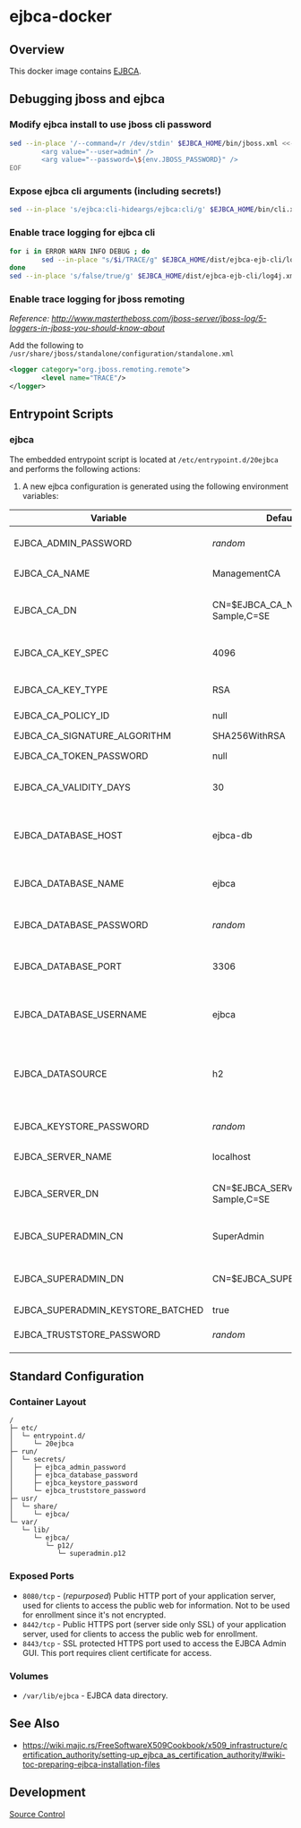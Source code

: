 # ejbca-docker

## Overview

This docker image contains [EJBCA](https://ejbca.org/).

## Debugging jboss and ejbca

### Modify ejbca install to use jboss cli password

```bash
sed --in-place '/--command=/r /dev/stdin' $EJBCA_HOME/bin/jboss.xml <<- EOF
        <arg value="--user=admin" />
        <arg value="--password=\${env.JBOSS_PASSWORD}" />
EOF
```

### Expose ejbca cli arguments (including secrets!)

```bash
sed --in-place 's/ejbca:cli-hideargs/ejbca:cli/g' $EJBCA_HOME/bin/cli.xml
```

### Enable trace logging for ejbca cli

```bash
for i in ERROR WARN INFO DEBUG ; do
        sed --in-place "s/$i/TRACE/g" $EJBCA_HOME/dist/ejbca-ejb-cli/log4j.xml
done
sed --in-place 's/false/true/g' $EJBCA_HOME/dist/ejbca-ejb-cli/log4j.xml
```

### Enable trace logging for jboss remoting

_Reference: http://www.mastertheboss.com/jboss-server/jboss-log/5-loggers-in-jboss-you-should-know-about_

Add the following to `/usr/share/jboss/standalone/configuration/standalone.xml`
```xml
<logger category="org.jboss.remoting.remote">
        <level name="TRACE"/>
</logger>
```

## Entrypoint Scripts

### ejbca

The embedded entrypoint script is located at `/etc/entrypoint.d/20ejbca` and performs the following actions:

1. A new ejbca configuration is generated using the following environment variables:

 | Variable | Default Value | Description |
 | ---------| ------------- | ----------- |
 | EJBCA_ADMIN_PASSWORD | _random_ | The ejbca `admin` password. |
 | EJBCA_CA_NAME | ManagementCA | The name of the CA. |
 | EJBCA_CA_DN | CN=$EJBCA_CA_NAME,O=EJBCA Sample,C=SE | The distinguished name of the CA. |
 | EJBCA_CA_KEY_SPEC | 4096 | The cryptographic key length. |
 | EJBCA_CA_KEY_TYPE | RSA | The cryptography algorithm. |
 | EJBCA_CA_POLICY_ID | null |  |
 | EJBCA_CA_SIGNATURE_ALGORITHM | SHA256WithRSA | The signature algorithm. |
 | EJBCA_CA_TOKEN_PASSWORD | null |  |
 | EJBCA_CA_VALIDITY_DAYS | 30 | The time, in days, for which the CA is valid. |
 | EJBCA_DATABASE_HOST | ejbca-db | The ejbca database hostname. (mysql only) |
 | EJBCA_DATABASE_NAME | ejbca | The ejbca database name. (mysql only) |
 | EJBCA_DATABASE_PASSWORD | _random_ | The ejbca `database` password. |
 | EJBCA_DATABASE_PORT | 3306 | The ejbca database port. (mysql only) |
 | EJBCA_DATABASE_USERNAME | ejbca | The ejbca database username. (mysql only) |
 | EJBCA_DATASOURCE | h2 | The datasource type (h2, postgres, mariadb, etc ...) |
 | EJBCA_KEYSTORE_PASSWORD | _random_ | The ejbca `keystore` password. |
 | EJBCA_SERVER_NAME | localhost | The name of the server. |
 | EJBCA_SERVER_DN | CN=$EJBCA_SERVER_NAME,O=EJBCA Sample,C=SE | The distinguished name of the server. |
 | EJBCA_SUPERADMIN_CN | SuperAdmin | The common name of the administrator. |
 | EJBCA_SUPERADMIN_DN | CN=$EJBCA_SUPERADMIN_CN | The distinguised name of the administrator.  |
 | EJBCA_SUPERADMIN_KEYSTORE_BATCHED | true |  |
 | EJBCA_TRUSTSTORE_PASSWORD | _random_ | The ejbca `truststore` password. |

## Standard Configuration

### Container Layout

```
/
├─ etc/
│  └─ entrypoint.d/
│     └─ 20ejbca
├─ run/
│  └─ secrets/
│     ├─ ejbca_admin_password
│     ├─ ejbca_database_password
│     ├─ ejbca_keystore_password
│     └─ ejbca_truststore_password
├─ usr/
│  └─ share/
│     └─ ejbca/
└─ var/
   └─ lib/
      └─ ejbca/
         └─ p12/
            └─ superadmin.p12
```

### Exposed Ports

* `8080/tcp` - (_repurposed_) Public HTTP port of your application server, used for clients to access the public web for information. Not to be used for enrollment since it's not encrypted.
* `8442/tcp` - Public HTTPS port (server side only SSL) of your application server, used for clients to access the public web for enrollment.
* `8443/tcp` - SSL protected HTTPS port used to access the EJBCA Admin GUI. This port requires client certificate for access.

### Volumes

* `/var/lib/ejbca` - EJBCA data directory.

## See Also

* https://wiki.majic.rs/FreeSoftwareX509Cookbook/x509_infrastructure/certification_authority/setting-up_ejbca_as_certification_authority/#wiki-toc-preparing-ejbca-installation-files

## Development

[Source Control](https://github.com/crashvb/ejbca-docker)

